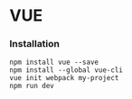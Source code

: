 # VUE

### Installation

```
npm install vue --save
npm install --global vue-cli
vue init webpack my-project
npm run dev
```
